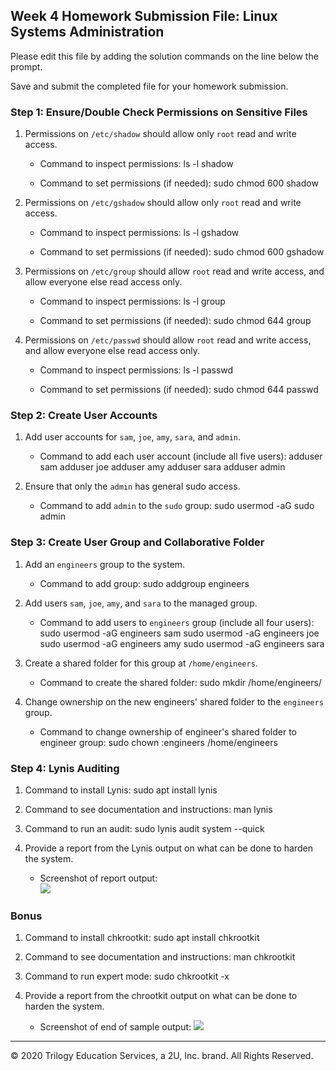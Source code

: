 ## Week 4 Homework Submission File: Linux Systems Administration

Please edit this file by adding the solution commands on the line below the prompt.

Save and submit the completed file for your homework submission.


### Step 1: Ensure/Double Check Permissions on Sensitive Files

1. Permissions on `/etc/shadow` should allow only `root` read and write access.

    - Command to inspect permissions:
	ls -l shadow

    - Command to set permissions (if needed):
	sudo chmod 600 shadow

2. Permissions on `/etc/gshadow` should allow only `root` read and write access.

    - Command to inspect permissions:
	ls -l gshadow

    - Command to set permissions (if needed):
	sudo chmod 600 gshadow

3. Permissions on `/etc/group` should allow `root` read and write access, and allow everyone else read access only.

    - Command to inspect permissions:
	ls -l group

    - Command to set permissions (if needed):
	sudo chmod 644 group

4. Permissions on `/etc/passwd` should allow `root` read and write access, and allow everyone else read access only.

    - Command to inspect permissions:
	ls -l passwd

    - Command to set permissions (if needed):
	sudo chmod 644 passwd

### Step 2: Create User Accounts

1. Add user accounts for `sam`, `joe`, `amy`, `sara`, and `admin`.

    - Command to add each user account (include all five users):
	adduser sam
	adduser joe
	adduser amy
	adduser sara
	adduser admin

2. Ensure that only the `admin` has general sudo access.

    - Command to add `admin` to the `sudo` group:
	sudo usermod -aG sudo admin

### Step 3: Create User Group and Collaborative Folder

1. Add an `engineers` group to the system.

    - Command to add group:
	sudo addgroup engineers

2. Add users `sam`, `joe`, `amy`, and `sara` to the managed group.

    - Command to add users to `engineers` group (include all four users):
	sudo usermod -aG engineers sam
	sudo usermod -aG engineers joe
	sudo usermod -aG engineers amy
	sudo usermod -aG engineers sara
	
3. Create a shared folder for this group at `/home/engineers`.

    - Command to create the shared folder:
	sudo mkdir /home/engineers/

4. Change ownership on the new engineers' shared folder to the `engineers` group.
    - Command to change ownership of engineer's shared folder to engineer group:
	sudo chown :engineers /home/engineers
	
### Step 4: Lynis Auditing

1. Command to install Lynis:
	sudo apt install lynis

2. Command to see documentation and instructions:
	man lynis

3. Command to run an audit:
	sudo lynis audit system --quick

4. Provide a report from the Lynis output on what can be done to harden the system.

    - Screenshot of report output:	
![](https://github.com/spodw/bootcamp-homework/blob/main/week-04/.img/lynis-report.png)

### Bonus
1. Command to install chkrootkit:
	sudo apt install chkrootkit

2. Command to see documentation and instructions:
	man chkrootkit

3. Command to run expert mode:
	sudo chkrootkit -x

4. Provide a report from the chrootkit output on what can be done to harden the system.
    - Screenshot of end of sample output:
![](https://github.com/spodw/bootcamp-homework/blob/main/week-04/.img/chkrootkit-report.png)

---
© 2020 Trilogy Education Services, a 2U, Inc. brand. All Rights Reserved.

